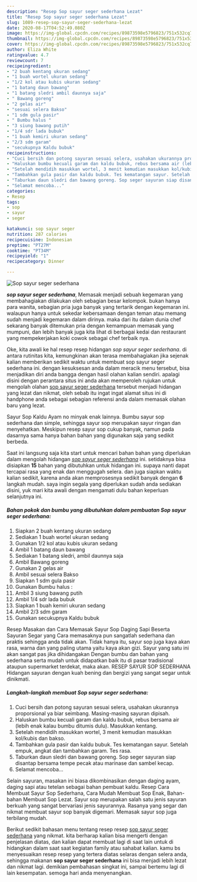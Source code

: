 ```yaml
---
description: "Resep Sop sayur seger sederhana Lezat"
title: "Resep Sop sayur seger sederhana Lezat"
slug: 1089-resep-sop-sayur-seger-sederhana-lezat
date: 2020-08-17T04:52:49.080Z
image: https://img-global.cpcdn.com/recipes/89873598e5796823/751x532cq70/sop-sayur-seger-sederhana-foto-resep-utama.jpg
thumbnail: https://img-global.cpcdn.com/recipes/89873598e5796823/751x532cq70/sop-sayur-seger-sederhana-foto-resep-utama.jpg
cover: https://img-global.cpcdn.com/recipes/89873598e5796823/751x532cq70/sop-sayur-seger-sederhana-foto-resep-utama.jpg
author: Eliza White
ratingvalue: 4.7
reviewcount: 7
recipeingredient:
- "2 buah kentang ukuran sedang"
- "1 buah wortel ukuran sedang"
- "1/2 kol atau kubis ukuran sedang"
- "1 batang daun bawang"
- "1 batang sledri ambil daunnya saja"
- " Bawang goreng"
- "2 gelas air"
- "sesuai selera Bakso"
- "1 sdm gula pasir"
- " Bumbu halus "
- "3 siung bawang putih"
- "1/4 sdr lada bubuk"
- "1 buah kemiri ukuran sedang"
- "2/3 sdm garam"
- "secukupnya Kaldu bubuk"
recipeinstructions:
- "Cuci bersih dan potong sayuran sesuai selera, usahakan ukurannya proporsional ya biar seimbang. Masing-masing sayuran dipisah."
- "Haluskan bumbu kecuali garam dan kaldu bubuk, rebus bersama air (lebih enak kalau bumbu ditumis dulu). Masukkan kentang."
- "Setelah mendidih masukkan wortel, 3 menit kemudian masukkan kol/kubis dan bakso."
- "Tambahkan gula pasir dan kaldu bubuk. Tes kematangan sayur. Setelah empuk, angkat dan tambahkan garam. Tes rasa."
- "Taburkan daun sledri dan bawang goreng. Sop seger sayuran siap disantap bersama tempe pecak atau marinase dan sambel kecap."
- "Selamat mencoba..."
categories:
- Resep
tags:
- sop
- sayur
- seger

katakunci: sop sayur seger 
nutrition: 287 calories
recipecuisine: Indonesian
preptime: "PT27M"
cooktime: "PT34M"
recipeyield: "1"
recipecategory: Dinner

---
```



![Sop sayur seger sederhana](https://img-global.cpcdn.com/recipes/89873598e5796823/751x532cq70/sop-sayur-seger-sederhana-foto-resep-utama.jpg)

<b><i>sop sayur seger sederhana</i></b>, Memasak menjadi sebuah kegemaran yang membahagiakan dilakukan oleh sebagian besar kelompok. bukan hanya para wanita, sebagian pria juga banyak yang tertarik dengan kegemaran ini. walaupun hanya untuk sekedar kebersamaan dengan teman atau memang sudah menjadi kegemaran dalam dirinya. maka dari itu dalam dunia chef sekarang banyak ditemukan pria dengan kemampuan memasak yang mumpuni, dan lebih banyak juga kita lihat di berbagai kedai dan restaurant yang mempekerjakan koki cowok sebagai chef terbaik nya.

Oke, kita awali ke hal resep resep hidangan <i>sop sayur seger sederhana</i>. di antara rutinitas kita, kemungkinan akan terasa membahagiakan jika sejenak kalian memberikan sedikit waktu untuk membuat sop sayur seger sederhana ini. dengan kesuksesan anda dalam meracik menu tersebut, bisa menjadikan diri anda bangga dengan hasil olahan kalian sendiri. apalagi disini dengan perantara situs ini anda akan memperoleh rujukan untuk mengolah olahan <u>sop sayur seger sederhana</u> tersebut menjadi hidangan yang lezat dan nikmat, oleh sebab itu ingat ingat alamat situs ini di handphone anda sebagai sebagian referensi anda dalam memasak olahan baru yang lezat.

Sayur Sop Kaldu Ayam no minyak enak lainnya. Bumbu sayur sop sederhana dan simple, sehingga sayur sop merupakan sayur ringan dan menyehatkan. Meskipun resep sayur sop cukup banyak, namun pada dasarnya sama hanya bahan bahan yang digunakan saja yang sedikit berbeda.


Saat ini langsung saja kita start untuk mencari bahan bahan yang diperlukan dalam mengolah hidangan <u><i>sop sayur seger sederhana</i></u> ini. setidaknya bisa disiapkan <b>15</b> bahan yang dibutuhkan untuk hidangan ini. supaya nanti dapat tercapai rasa yang enak dan menggugah selera. dan juga siapkan waktu kalian sedikit, karena anda akan memprosesnya sedikit banyak dengan <b>6</b> langkah mudah. saya ingin segala yang diperlukan sudah anda sediakan disini, yuk mari kita awali dengan mengamati dulu bahan keperluan selanjutnya ini.

<!--inarticleads1-->

##### Bahan pokok dan bumbu yang dibutuhkan dalam pembuatan Sop sayur seger sederhana:

1. Siapkan 2 buah kentang ukuran sedang
1. Sediakan 1 buah wortel ukuran sedang
1. Gunakan 1/2 kol atau kubis ukuran sedang
1. Ambil 1 batang daun bawang
1. Sediakan 1 batang sledri, ambil daunnya saja
1. Ambil  Bawang goreng
1. Gunakan 2 gelas air
1. Ambil sesuai selera Bakso
1. Siapkan 1 sdm gula pasir
1. Gunakan  Bumbu halus :
1. Ambil 3 siung bawang putih
1. Ambil 1/4 sdr lada bubuk
1. Siapkan 1 buah kemiri ukuran sedang
1. Ambil 2/3 sdm garam
1. Gunakan secukupnya Kaldu bubuk


Resep Masakan dan Cara Memasak Sayur Sop Daging Sapi Beserta Sayuran Segar yang Cara memasaknya pun sangatlah sederhana dan praktis sehingga anda tidak akan. Tidak hanya itu, sayur sop juga kaya akan rasa, warna dan yang paling utama yaitu kaya akan gizi. Sayur yang satu ini akan sangat pas jika dihidangakan Dengan bumbu dan bahan yang sederhana serta mudah untuk didapatkan baik itu di pasar tradisional ataupun supermarket terdekat, maka akan. RESEP SAYUR SOP SEDERHANA Hidangan sayuran dengan kuah bening dan bergizi yang sangat segar untuk dinikmati. 

<!--inarticleads2-->

##### Langkah-langkah membuat Sop sayur seger sederhana:

1. Cuci bersih dan potong sayuran sesuai selera, usahakan ukurannya proporsional ya biar seimbang. Masing-masing sayuran dipisah.
1. Haluskan bumbu kecuali garam dan kaldu bubuk, rebus bersama air (lebih enak kalau bumbu ditumis dulu). Masukkan kentang.
1. Setelah mendidih masukkan wortel, 3 menit kemudian masukkan kol/kubis dan bakso.
1. Tambahkan gula pasir dan kaldu bubuk. Tes kematangan sayur. Setelah empuk, angkat dan tambahkan garam. Tes rasa.
1. Taburkan daun sledri dan bawang goreng. Sop seger sayuran siap disantap bersama tempe pecak atau marinase dan sambel kecap.
1. Selamat mencoba...


Selain sayuran, masakan ini biasa dikombinasikan dengan daging ayam, daging sapi atau tetelan sebagai bahan pembuat kaldu. Resep Cara Membuat Sayur Sop Sederhana, Cara Mudah Membuat Sop Enak, Bahan-bahan Membuat Sop Lezat. Sayur sop merupakan salah satu jenis sayuran berkuah yang sangat bervariasi jenis sayurannya. Rasanya yang segar dan nikmat membuat sayur sop banyak digemari. Memasak sayur sop juga terbilang mudah. 

Berikut sedikit bahasan menu tentang resep resep <u>sop sayur seger sederhana</u> yang nikmat. kita berharap kalian bisa mengerti dengan penjelasan diatas, dan kalian dapat membuat lagi di saat lain untuk di hidangkan dalam saat saat kegiatan family atau sahabat kalian. kamu bs menyesuaikan resep resep yang tertera diatas selaras dengan selera anda, sehingga makanan <b>sop sayur seger sederhana</b> ini bisa menjadi lebih lezat dan nikmat lagi. demikian pembahasan singkat ini, sampai bertemu lagi di lain kesempatan. semoga hari anda menyenangkan.
